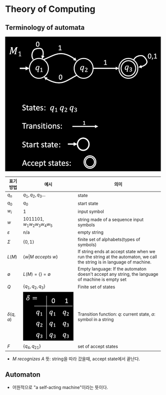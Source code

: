 # Theory of Computing
## Terminology of automata
![Terminology of automata](./image/Terminology%20of%20automata.png)

|표기 방법|예시|의미|
|-------|---|---|
|$q_n$|$q_1,q_2,q_3...$|state|
|$q_0$|$q_0$|start state|
|$w_i$|1|input symbol|
|$w$|1011101, $w_1w_2w_3w_4w_5$|string made of a sequence input symbols|
|$\varepsilon$|n/a|empty string|
|$\Sigma$|$\{0,1\}$|finite set of alphabets(types of symbols)|
|$L(M)$|$\lbrace w \|M\ accepts\ w \rbrace$|If string ends at accept state when we run the string at the automaton, we call the string is in language of machine.|
|$\emptyset$|$L(M)=\lbrace \rbrace =\emptyset$|Empty language: If the automaton doesn't accept any string, the language of machine is empty set|
|$Q$|$\lbrace q_1,q_2,q_3\rbrace$|Finite set of states|
|$\delta(q,a)$| ![Transition function](./image/Transition-function.png) |Transition function: $q$: current state, $a$: symbol in a string|
|$F$|$\lbrace q_4,q_{21} \rbrace$|set of accept states|

* $M\ recognizes\ A$ 뜻: string을 따라 갔을때, accept state에서 끝난다.




## Automaton
* 어원적으로 "a self-acting machine"이라는 뜻이다.

